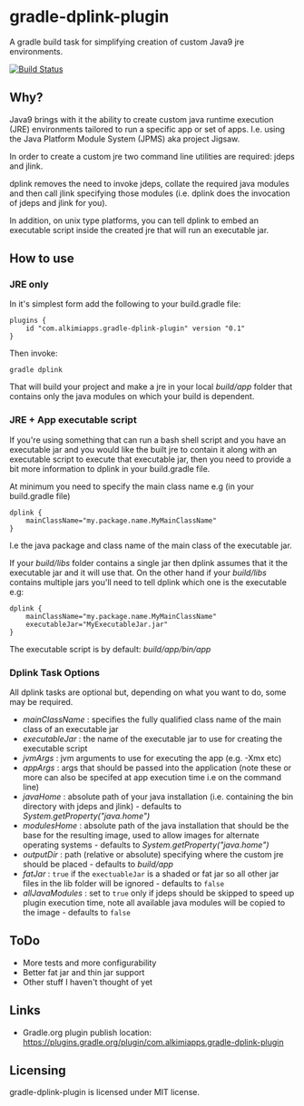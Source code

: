 # gradle-dplink-plugin

A gradle build task for simplifying creation of custom Java9 jre environments.

[![Build Status](https://travis-ci.org/alkimiapps/gradle-dplink-plugin.svg?branch=master)](https://travis-ci.org/alkimiapps/gradle-dplink-plugin)

## Why?

Java9 brings with it the ability to create custom java runtime execution (JRE) environments tailored to run a specific
app or set of apps. I.e. using the Java Platform Module System (JPMS) aka project Jigsaw.

In order to create a custom jre two command line utilities are required: jdeps and jlink. 

dplink removes the need to invoke jdeps, collate the required java modules and then call jlink specifying those modules
(i.e. dplink does the invocation of jdeps and jlink for you). 

In addition, on unix type platforms, you can tell dplink to embed an executable script inside the created jre that will 
run an executable jar.

## How to use

### JRE only

In it's simplest form add the following to your build.gradle file:

    plugins {
        id "com.alkimiapps.gradle-dplink-plugin" version "0.1"
    }

Then invoke:

    gradle dplink
    
That will build your project and make a jre in your local _build/app_ folder that contains only the java modules on 
which your build is dependent.

### JRE + App executable script

If you're using something that can run a bash shell script and you have an executable jar and you would like the built 
jre to contain it along with an executable script to execute that executable jar, then you need to provide a bit more 
information to dplink in your build.gradle file.

At minimum you need to specify the main class name e.g (in your build.gradle file)

    dplink {
        mainClassName="my.package.name.MyMainClassName"
    }
    
I.e the java package and class name of the main class of the executable jar.

If your _build/libs_ folder contains a single jar then dplink assumes that it the executable jar and it will use that.
On the other hand if your _build/libs_  contains multiple jars you'll need to tell dplink which one is the executable
e.g:

    dplink {
        mainClassName="my.package.name.MyMainClassName"
        executableJar="MyExecutableJar.jar"
    }
    
The executable script is by default: _build/app/bin/app_

### Dplink Task Options

All dplink tasks are optional but, depending on what you want to do, some may be required.

- _mainClassName_ : specifies the fully qualified class name of the main class of an executable jar
- _executableJar_ : the name of the executable jar to use for creating the executable script
- _jvmArgs_ : jvm arguments to use for executing the app (e.g. -Xmx etc)
- _appArgs_ : args that should be passed into the application (note these or more can also be specifed at app execution time i.e on the command line)
- _javaHome_ : absolute path of your java installation (i.e. containing the bin directory with jdeps and jlink) - defaults to _System.getProperty("java.home")_
- _modulesHome_ : absolute path of the java installation that should be the base for the resulting image, used to allow images for alternate operating systems - defaults to _System.getProperty("java.home")_     
- _outputDir_ : path (relative or absolute) specifying where the custom jre should be placed - defaults to _build/app_
- _fatJar_ :  `true` if the `exectuableJar` is a shaded or fat jar so all other jar files in the lib folder will be ignored - defaults to `false`
- _allJavaModules_ : set to `true` only if jdeps should be skipped to speed up plugin execution time, note all available java modules will be copied to the image - defaults to `false`

## ToDo

- More tests and more configurability 
- Better fat jar and thin jar support
- Other stuff I haven't thought of yet

## Links

- Gradle.org plugin publish location: https://plugins.gradle.org/plugin/com.alkimiapps.gradle-dplink-plugin

## Licensing

gradle-dplink-plugin is licensed under MIT license.